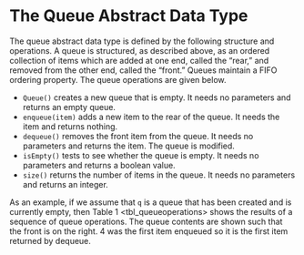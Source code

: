 The Queue Abstract Data Type
============================

The queue abstract data type is defined by the following structure and
operations. A queue is structured, as described above, as an ordered
collection of items which are added at one end, called the “rear,” and
removed from the other end, called the “front.” Queues maintain a FIFO
ordering property. The queue operations are given below.

-   `Queue()` creates a new queue that is empty. It needs no parameters
    and returns an empty queue.
-   `enqueue(item)` adds a new item to the rear of the queue. It needs
    the item and returns nothing.
-   `dequeue()` removes the front item from the queue. It needs no
    parameters and returns the item. The queue is modified.
-   `isEmpty()` tests to see whether the queue is empty. It needs no
    parameters and returns a boolean value.
-   `size()` returns the number of items in the queue. It needs no
    parameters and returns an integer.

As an example, if we assume that `q` is a queue that has been created
and is currently empty, then Table 1 &lt;tbl\_queueoperations&gt; shows
the results of a sequence of queue operations. The queue contents are
shown such that the front is on the right. 4 was the first item enqueued
so it is the first item returned by dequeue.
